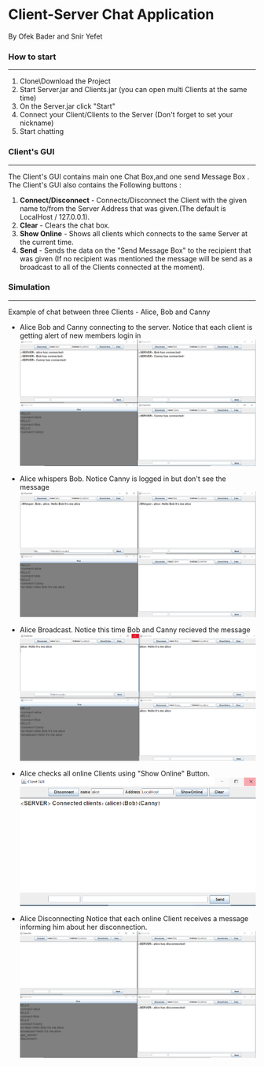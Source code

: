 # Client-Server Chat Application
By Ofek Bader and Snir Yefet

### How to start
---
1. Clone\Download the Project
2. Start Server.jar and Clients.jar (you can open multi Clients at the same time)
3. On the Server.jar click "Start"
4. Connect your Client/Clients to the Server (Don't forget to set your nickname)
5. Start chatting

### Client's GUI
---
The Client's GUI contains main one Chat Box,and one send Message Box .
The Client's GUI also contains the Following buttons :

1. **Connect/Disconnect** - Connects/Disconnect the Client with the given name to/from the Server Address that was given.(The default is LocalHost / 127.0.0.1). 
2. **Clear** - Clears the chat box.
3. **Show Online** - Shows all clients which connects to the same Server at the current time.
4. **Send** - Sends the data on the "Send Message Box" to the recipient that was given (If no recipient was mentioned the message will be send as a broadcast to all of the Clients connected at the moment).


### Simulation
---
Example of chat between three Clients - Alice, Bob and Canny

* Alice Bob and Canny connecting to the server.
Notice that each client is getting alert of new members login in
![](https://github.com/Sniryefet/Chat/blob/master/Pictures/multi%20client%20connection.PNG)



* Alice whispers Bob.
Notice Canny is logged in but don't see the message
![](https://github.com/Sniryefet/Chat/blob/master/Pictures/whisper.PNG)



* Alice Broadcast. 
Notice this time Bob and Canny recieved  the message
![](https://github.com/Sniryefet/Chat/blob/master/Pictures/Broadcast.PNG)



* Alice checks all online Clients using "Show Online" Button.
![](https://github.com/Sniryefet/Chat/blob/master/Pictures/show%20online.PNG)



* Alice Disconnecting
Notice that each online Client receives a message informing him about her disconnection.
![](https://github.com/Sniryefet/Chat/blob/master/Pictures/Alice%20diconnect.PNG)

